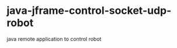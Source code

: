 java-jframe-control-socket-udp-robot
====================================

java remote application to control robot
 
 
 
